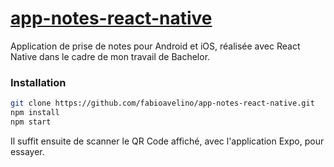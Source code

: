 # [app-notes-react-native](https://github.com/fabioavelino/app-notes-react-native)
Application de prise de notes pour Android et iOS, réalisée avec React Native dans le cadre de mon travail de Bachelor.

### Installation

```bash
git clone https://github.com/fabioavelino/app-notes-react-native.git
npm install
npm start
```

Il suffit ensuite de scanner le QR Code affiché, avec l'application Expo, pour essayer.
